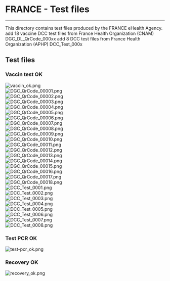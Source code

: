 # FRANCE - Test files

---

This directory contains test files produced by the FRANCE eHealth Agency.  
add 18 vaccine DCC test files from France Health Organization (CNAM) DGC_DL_QrCode_000xx
add 8 DCC test files from France Health Organization (APHP) DCC_Test_000x


## Test files

### Vaccin test OK

![vaccin_ok.png](png/vaccin_ok.png)   
![DGC_QrCode_00001.png](png/DGC_QrCode_00001.png)  
![DGC_QrCode_00002.png](png/DGC_QrCode_00002.png)  
![DGC_QrCode_00003.png](png/DGC_QrCode_00003.png)  
![DGC_QrCode_00004.png](png/DGC_QrCode_00004.png)  
![DGC_QrCode_00005.png](png/DGC_QrCode_00005.png)  
![DGC_QrCode_00006.png](png/DGC_QrCode_00006.png)  
![DGC_QrCode_00007.png](png/DGC_QrCode_00007.png)  
![DGC_QrCode_00008.png](png/DGC_QrCode_00008.png)  
![DGC_QrCode_00009.png](png/DGC_QrCode_00009.png)  
![DGC_QrCode_00010.png](png/DGC_QrCode_00010.png)  
![DGC_QrCode_00011.png](png/DGC_QrCode_00011.png)  
![DGC_QrCode_00012.png](png/DGC_QrCode_00012.png)  
![DGC_QrCode_00013.png](png/DGC_QrCode_00013.png)  
![DGC_QrCode_00014.png](png/DGC_QrCode_00014.png)  
![DGC_QrCode_00015.png](png/DGC_QrCode_00015.png)  
![DGC_QrCode_00016.png](png/DGC_QrCode_00016.png)  
![DGC_QrCode_00017.png](png/DGC_QrCode_00017.png)  
![DGC_QrCode_00018.png](png/DGC_QrCode_00018.png)  
![DCC_Test_0001.png](png/DCC_Test_0001.png)  
![DCC_Test_0002.png](png/DCC_Test_0002.png)  
![DCC_Test_0003.png](png/DCC_Test_0003.png)  
![DCC_Test_0004.png](png/DCC_Test_0004.png)  
![DCC_Test_0005.png](png/DCC_Test_0005.png)  
![DCC_Test_0006.png](png/DCC_Test_0006.png)  
![DCC_Test_0007.png](png/DCC_Test_0007.png)  
![DCC_Test_0008.png](png/DCC_Test_0008.png)  


### Test PCR OK

![test-pcr_ok.png](png/test-pcr_ok.png)

### Recovery OK

![recovery_ok.png](png/recovery_ok.png)
